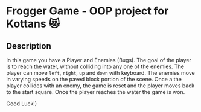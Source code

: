 # Frogger Game - OOP project for Kottans :heart_eyes_cat:

## Description

In this game you have a Player and Enemies (Bugs). The goal of the player is to reach the water, without colliding into any one of the enemies. The player can move `left`, `right`, `up` and `down` with keyboard. The enemies move in varying speeds on the paved block portion of the scene. Once a the player collides with an enemy, the game is reset and the player moves back to the start square. Once the player reaches the water the game is won. 

Good Luck!)
